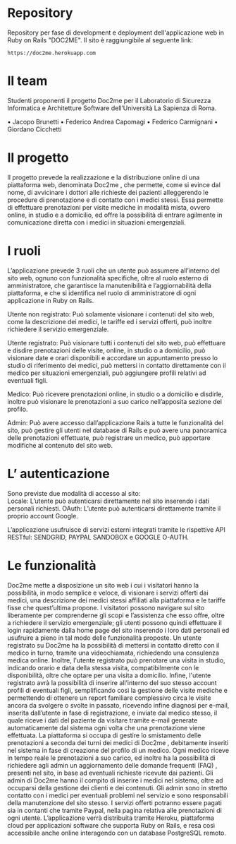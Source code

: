 # Repository
Repository per fase di development e deployment dell'applicazione web in Ruby on Rails "DOC2ME".
Il sito è raggiungibile al seguente link: 
```console
https://doc2me.herokuapp.com
```
# Il team
Studenti proponenti il progetto Doc2me per il Laboratorio di Sicurezza Informatica e Architetture Software dell’Università La Sapienza di Roma.

•	Jacopo Brunetti 
•	Federico Andrea Capomagi 
•	Federico Carmignani 
•	Giordano Cicchetti 

# Il progetto
Il progetto prevede la realizzazione e la distribuzione online di una piattaforma web, denominata Doc2me , che permette, come si evince dal nome, di avvicinare i dottori alle richieste dei pazienti alleggerendo le procedure di prenotazione e di contatto con i medici stessi. Essa permette di effettuare prenotazioni per visite mediche in modalità mista, ovvero online, in studio e a domicilio, ed offre la possibilità di entrare agilmente in comunicazione diretta con i medici in situazioni emergenziali.

 
# I ruoli
L’applicazione prevede 3 ruoli che un utente può assumere all’interno del sito web, ognuno con funzionalità specifiche, oltre al ruolo esterno di amministratore, che garantisce la manutenibilità e l’aggiornabilità della piattaforma, e che si identifica nel ruolo di amministratore di ogni applicazione in Ruby on Rails.

Utente non registrato:
    Può solamente visionare i contenuti del sito web, come la descrizione dei medici, le tariffe ed i servizi offerti, può inoltre richiedere il servizio emergenziale.

Utente registrato:
	Può visionare tutti i contenuti del sito web, può effettuare e disdire prenotazioni delle visite, online, in studio o a domicilio, può visionare date e orari disponibili e accordare un appuntamento presso lo studio di riferimento dei medici, può mettersi in contatto direttamente con il medico per situazioni emergenziali, può aggiungere profili relativi ad eventuali figli.

 Medico:
 	Può ricevere prenotazioni online, in studio o a domicilio e disdirle, inoltre può visionare le prenotazioni a suo carico nell’apposita sezione del profilo.

 Admin:
 	Può avere accesso dall’applicazione Rails a tutte le funzionalità del sito, può gestire gli utenti nel database di Rails e può avere una panoramica delle prenotazioni effettuate, può registrare un medico, può apportare modifiche al contenuto del sito web.

# L’ autenticazione                                                
Sono previste due modalità di accesso al sito:   
    Locale: L’utente può autenticarsi direttamente nel sito inserendo i dati personali richiesti.
    OAuth: L’utente può autenticarsi direttamente tramite il proprio account Google.

L’applicazione usufruisce di servizi esterni integrati tramite le rispettive API RESTful: SENDGRID, PAYPAL SANDOBOX e GOOGLE O-AUTH.

# Le funzionalità
Doc2me mette a disposizione un sito web i cui i visitatori hanno la possibilità, in modo semplice e veloce, di visionare i servizi offerti dai medici, una descrizione dei medici stessi affiliati alla piattaforma e le tariffe fisse che quest’ultima propone. I visitatori possono navigare sul sito liberamente per comprenderne gli scopi e l’assistenza che esso offre, oltre a richiedere il servizio emergenziale; gli utenti possono quindi effettuare il login rapidamente dalla home page del sito inserendo i loro dati personali ed usufruire a pieno in tal modo delle funzionalità proposte. Un utente registrato su Doc2me ha la possibilità di mettersi in contatto diretto con il medico in turno, tramite una videochiamata, richiedendo una consulenza medica online. Inoltre, l'utente registrato può prenotare una visita in studio, indicando orario e data della stessa visita, compatibilmente con le disponibilità, oltre che optare per una visita a domicilio. Infine, l'utente registrato avrà la possibilità di inserire all’interno del suo stesso account profili di eventuali figli, semplificando così la gestione delle visite mediche e permettendo di ottenere un report familiare complessivo circa le visite ancora da svolgere o svolte in passato, ricevendo infine diagnosi per e-mail, inserita dall’utente in fase di registrazione, e inviate dal medico stesso, il quale riceve i dati del paziente da visitare  tramite e-mail generate automaticamente dal sistema ogni volta che una prenotazione viene effettuata. La piattaforma si occupa di gestire lo smistamento delle prenotazioni a seconda dei turni dei medici di Doc2me , debitamente inseriti nel sistema in fase di creazione del profilo di un medico. Ogni medico riceve in tempo reale le prenotazioni a suo carico, ed inoltre ha la possibilità di richiedere agli admin un aggiornamento delle domande frequenti (FAQ) , presenti nel sito, in base ad eventuali richieste ricevute dai pazienti. Gli admin di Doc2me hanno il compito di inserire i medici nel sistema, oltre ad occuparsi della gestione dei clienti e dei contenuti. Gli admin sono in stretto contatto con i medici per eventuali problemi nel servizio e sono responsabili della manutenzione del sito stesso. I servizi offerti potranno essere pagati sia in contanti che tramite Paypal, nella pagina relativa alle prenotazioni di ogni utente. L’applicazione verrà distribuita tramite Heroku, piattaforma cloud per applicazioni software che supporta Ruby on Rails, e resa così accessibile anche online interagendo con un database PostgreSQL remoto.




